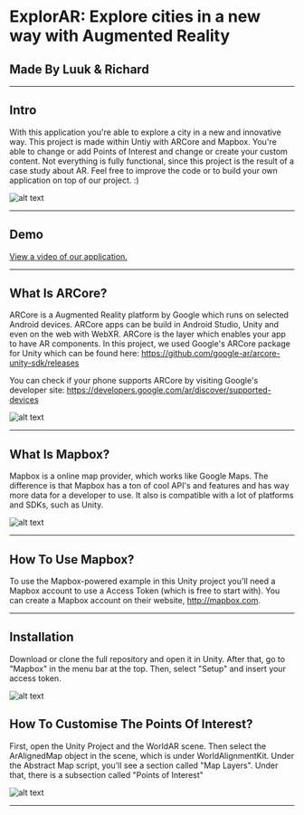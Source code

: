 ExplorAR: Explore cities in a new way with Augmented Reality
===

Made By Luuk & Richard
---

---

Intro
---

With this application you're able to explore a city in a new and innovative way.
This project is made within Untiy with ARCore and Mapbox.
You're able to change or add Points of Interest and change or create your custom content.
Not everything is fully functional, since this project is the result of a case study about AR. Feel free to improve the code or to build your own application on top of our project. :)

![alt text](https://i.ibb.co/KbmV8kH/Schermafbeelding-2019-01-16-om-21-13-51.png)

---
Demo
---
<a href="https://www.youtube.com/watch?v=kPJnkyJeNX4">View a video of our application.</a>

---
What Is ARCore?
---

ARCore is a Augmented Reality platform by Google which runs on selected Android devices. ARCore apps can be build in Android Studio, Unity and even on the web with WebXR. ARCore is the layer which enables your app to have AR components. In this project, we used Google's ARCore package for Unity which can be found here: https://github.com/google-ar/arcore-unity-sdk/releases

You can check if your phone supports ARCore by visiting Google's developer site: https://developers.google.com/ar/discover/supported-devices

![alt text](https://i.ibb.co/YkRsYYh/Schermafbeelding-2019-01-16-om-21-14-37.png)

---
What Is Mapbox?
---

Mapbox is a online map provider, which works like Google Maps. The difference is that Mapbox has a ton of cool API's and features and has way more data for a developer to use. It also is compatible with a lot of platforms and SDKs, such as Unity.

![alt text](https://cdn-images-1.medium.com/max/1600/0*ok6yuDnTx4o2PSFx.png)

---
How To Use Mapbox?
---

To use the Mapbox-powered example in this Unity project you'll need a Mapbox account to use a Access Token (which is free to start with). You can create a Mapbox account on their website, http://mapbox.com. 

---

Installation
---

Download or clone the full repository and open it in Unity. After that, go to "Mapbox" in the menu bar at the top. Then, select "Setup" and insert your access token.

![alt text](https://i.ibb.co/YkRsYYh/Schermafbeelding-2019-01-16-om-21-14-37.png)

How To Customise The Points Of Interest?
---

First, open the Unity Project and the WorldAR scene. Then select the ArAlignedMap object in the scene, which is under WorldAlignmentKit. Under the Abstract Map script, you'll see a section called "Map Layers". Under that, there is a subsection called "Points of Interest"

![alt text](https://i.ibb.co/LzQr5cr/Schermafbeelding-2019-01-16-om-21-12-23.png)

---
